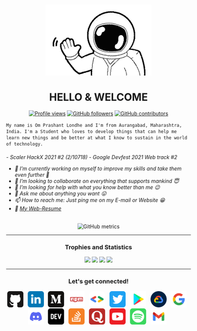 <p align="center"><img src="/images/hi.gif" /></p>

<h1 align="center">
HELLO &amp; WELCOME
</h1>

<div align="center">

[![Profile views](https://gpvc.arturio.dev/Om-Londhe)](https://github.com/Om-Londhe)
[![GitHub followers](https://img.shields.io/github/followers/Om-Londhe.svg?style=social&label=Follow&maxAge=2592000)](https://github.com/Om-Londhe?tab=followers)
[![GitHub contributors](https://img.shields.io/github/contributors/Om-Londhe/Om-Londhe.svg)](https://GitHub.com/Om-Londhe/Om-Londhe/graphs/contributors/)

</div>

<!-- <h5 align="center"> -->

`My name is Om Prashant Londhe and I'm from Aurangabad, Maharashtra, India. I'm a Student who loves to develop things that can help me learn new things and be better at what I know to sustain in the world of technology.`

<!-- </h5> -->

<h6>
- Scaler HackX 2021 #2 (2/10718)
- Google Devfest 2021 Web track #2

- 🔭 I’m currently working on myself to improve my _skills_ and take them even further 🚀
- 👯 I’m looking to collaborate on everything that supports mankind 😇
- 🤔 I’m looking for help with what you know better than me 😉
- 💬 Ask me about anything you want 😛
- 📫 How to reach me: Just ping me on my E-mail or Website 😁
- 📇 [My Web-Resume](https://Om-Londhe.github.io/Web-Resume/)
</h6>

<div align="center">

![GitHub metrics](https://metrics.lecoq.io/Om-Londhe)

</div>

<hr/>
<h3 align="center">
Trophies and Statistics
</h3>

<p align="center">
    <img src="https://github-readme-stats.vercel.app/api/top-langs/?username=Om-Londhe&theme=vision-friendly-dark&langs_count=7&layout=compact" />
    <img src="https://github-readme-streak-stats.herokuapp.com?user=Om-Londhe&theme=vision-friendly-dark&date_format=M%20j%5B%2C%20Y%5D" />
    <img src="https://github-readme-stats.vercel.app/api?username=Om-Londhe&theme=vision-friendly-dark&date_format=M%20j%5B%2C%20Y%5D" />
    <img src="https://activity-graph.herokuapp.com/graph?username=Om-Londhe&theme=react-dark&layout=compact&title_color=FF69B4&hide_border=true&area=true" />
</p>
<hr/>

<h3 align="center">
Let's get connected!
</h3>
<p align="center">
    <a target="" href="https://github.com/Om-Londhe"><img src="/images/github.svg" width="44" height="44" /></a> &nbsp;
    <a target="_blank" href="https://www.linkedin.com/in/omlondhe"><img src="/images/linkedin.svg" width="44" height="44" /></a> &nbsp;
    <a target="_blank" href="https://medium.com/@oplondhe"><img src="/images/medium.svg" width="44" height="44" /></a> &nbsp;
    <a target="_blank" href="https://www.npmjs.com/~om-londhe"><img src="/images/npm.svg" width="44" height="44" /></a> &nbsp;
    <a target="_blank" href="https://g.dev/omlondhe"><img src="/images/googledeveloper.png" width="44" height="44" style="border-radius: 11px;" /></a> &nbsp;
    <a target="_blank" href="https://twitter.com/OmLondhe2003"><img src="/images/twitter.svg" width="44" height="44" /></a> &nbsp;
    <a target="_blank" href="https://play.google.com/store/search?q=pub%3AOm%20Londhe&c=apps"><img src="/images/playstore.svg" width="44" height="44" /></a> &nbsp;
    <a target="_blank" href="https://www.cloudskillsboost.google/public_profiles/e2d9970c-0bf9-46d4-a8f5-2a2d1b46088c"><img src="/images/gcloud.png" width="44" height="44" /></a> &nbsp;
    <a target="_blank" href="https://www.google.com/search?q=om+londhe&sxsrf=AOaemvIYCXrDj24nHS0UpvdK-RPSKuMu0A%3A1638252247472&ei=176lYeqdHMKVxc8PhPO4yAI&ved=0ahUKEwiq5Yyatb_0AhXCSvEDHYQ5DikQ4dUDCA4&uact=5&oq=om+londhe&gs_lcp=Cgdnd3Mtd2l6EAMyBwgjELADECcyBwgjELADECcyBwgjELADECdKBAhBGAFQAFgAYPECaAFwAHgAgAEAiAEAkgEAmAEAyAEDwAEB&sclient=gws-wiz"><img src="/images/google.svg" width="44" height="44" /></a> &nbsp;
    <a target="_blank" href="https://discord.com/channels/@me/914922032582504558"><img src="/images/discord.svg" width="44" height="44" /></a> &nbsp;
    <a target="_blank" href="https://dev.to/omlondhe"><img src="/images/dev.svg" width="44" height="44" /></a> &nbsp;
    <a target="_blank" href="https://stackoverflow.com/users/13173860/devom"><img src="/images/stackoverflow.svg" width="44" height="44" /></a> &nbsp;
    <a target="_blank" href="https://www.quora.com/profile/OmLondhe"><img src="/images/quora.svg" width="44" height="44" /></a> &nbsp;
    <a target="_blank" href="https://www.youtube.com/channel/UCnyll20S7UJkXWvG0lVCGTw"><img src="/images/youtube.svg" width="44" height="44" /></a> &nbsp;
    <a target="_blank" href="https://open.spotify.com/user/31qwx67gwp37qsik4j36s7xrna6m"><img src="/images/spotify.svg" width="44" height="44" /></a> &nbsp;
    <a target="_blank" href="mailto:oplondhe@gmail.com"><img src="/images/gmail.svg" width="44" height="44" /></a> &nbsp;
</p>
